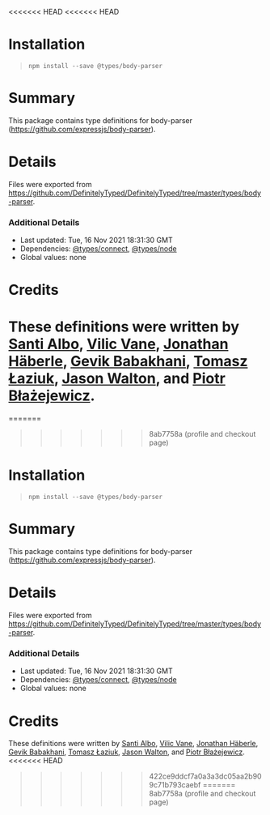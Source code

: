 <<<<<<< HEAD
<<<<<<< HEAD
# Installation
> `npm install --save @types/body-parser`

# Summary
This package contains type definitions for body-parser (https://github.com/expressjs/body-parser).

# Details
Files were exported from https://github.com/DefinitelyTyped/DefinitelyTyped/tree/master/types/body-parser.

### Additional Details
 * Last updated: Tue, 16 Nov 2021 18:31:30 GMT
 * Dependencies: [@types/connect](https://npmjs.com/package/@types/connect), [@types/node](https://npmjs.com/package/@types/node)
 * Global values: none

# Credits
These definitions were written by [Santi Albo](https://github.com/santialbo), [Vilic Vane](https://github.com/vilic), [Jonathan Häberle](https://github.com/dreampulse), [Gevik Babakhani](https://github.com/blendsdk), [Tomasz Łaziuk](https://github.com/tlaziuk), [Jason Walton](https://github.com/jwalton), and [Piotr Błażejewicz](https://github.com/peterblazejewicz).
=======
=======
>>>>>>> 8ab7758a (profile and checkout page)
# Installation
> `npm install --save @types/body-parser`

# Summary
This package contains type definitions for body-parser (https://github.com/expressjs/body-parser).

# Details
Files were exported from https://github.com/DefinitelyTyped/DefinitelyTyped/tree/master/types/body-parser.

### Additional Details
 * Last updated: Tue, 16 Nov 2021 18:31:30 GMT
 * Dependencies: [@types/connect](https://npmjs.com/package/@types/connect), [@types/node](https://npmjs.com/package/@types/node)
 * Global values: none

# Credits
These definitions were written by [Santi Albo](https://github.com/santialbo), [Vilic Vane](https://github.com/vilic), [Jonathan Häberle](https://github.com/dreampulse), [Gevik Babakhani](https://github.com/blendsdk), [Tomasz Łaziuk](https://github.com/tlaziuk), [Jason Walton](https://github.com/jwalton), and [Piotr Błażejewicz](https://github.com/peterblazejewicz).
<<<<<<< HEAD
>>>>>>> 422ce9ddcf7a0a3a3dc05aa2b909c71b793caebf
=======
>>>>>>> 8ab7758a (profile and checkout page)
